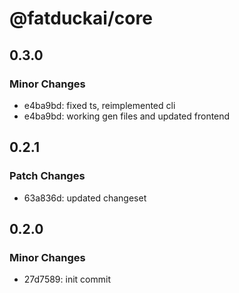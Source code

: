 # @fatduckai/core

## 0.3.0

### Minor Changes

- e4ba9bd: fixed ts, reimplemented cli
- e4ba9bd: working gen files and updated frontend

## 0.2.1

### Patch Changes

- 63a836d: updated changeset

## 0.2.0

### Minor Changes

- 27d7589: init commit
